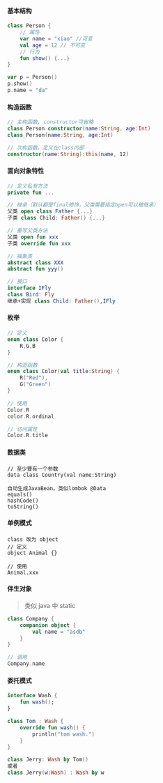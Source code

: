 #### 基本结构

```kotlin
class Person {
    // 属性
    var name = "xiao" //可变
    val age = 12 // 不可变
	// 行为
	fun show() {...}
}

var p = Person()
p.show()
p.name = "da"
```

#### 构造函数

```kotlin
// 主构函数, constructor可省略
class Person constructor(name:String, age:Int)
class Person(name:String, age:Int)

// 次构函数，定义在class内部
constructor(name:String):this(name, 12)
```

#### 面向对象特性

```kotlin
// 定义私有方法
private fun ...

// 继承（默认都是final修饰，父类需要指定open可以被继承）
父类 open class Father {...}
子类 class Child: Father() {...}

// 重写父类方法
父类 open fun xxx
子类 override fun xxx

// 抽象类
abstract class XXX
abstract fun yyy()

// 接口
interface IFly 
class Bird: Fly
继承+实现 class Child: Father(),IFly
```

#### 枚举

```kotlin
// 定义
enum class Color {
	R,G,B
}

// 构造函数
enum class Color(val title:String) {
    R("Red"),
    G("Green")
}

// 使用
Color.R
color.R.ordinal

// 访问属性
Color.R.title
```

#### 数据类

```
// 至少要有一个参数
data class Country(val name:String)

自动生成JavaBean，类似lombok @Data
equals()
hashCode()
toString()
```

#### 单例模式

```
class 改为 object
// 定义
object Animal {}

// 使用
Animal.xxx
```

#### 伴生对象

> 类似 java 中 static 

```kotlin
class Company {
    companion object {
        val name = "asdb"
    }
}

// 调用
Company.name
```

#### 委托模式

```kotlin
interface Wash {
    fun wash();
}

class Tom : Wash {
    override fun wash() {
        println("tom wash.")
    }
}

class Jerry: Wash by Tom()
或者
class Jerry(w:Wash) : Wash by w
```

